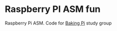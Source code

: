 Raspberry PI ASM fun
========

Raspberry Pi ASM. Code for [Baking Pi](http://www.cl.cam.ac.uk/projects/raspberrypi/tutorials/os/index.html) study group